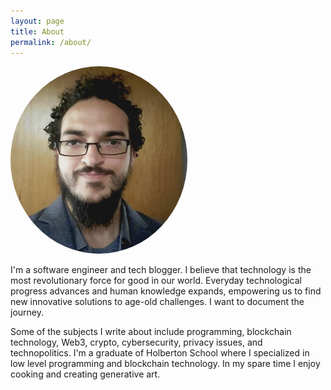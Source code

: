 ```yaml
---
layout: page
title: About
permalink: /about/
---
```


<img src='/assets/profile.jpg' height='300px' style='border-radius:50%;'>

I'm a software engineer and tech blogger. I believe that technology is the most revolutionary force for good in our world. Everyday technological progress advances and human knowledge expands, empowering us to find new innovative solutions to age-old challenges. I want to document the journey. 

Some of the subjects I write about include programming, blockchain technology, Web3, crypto, cybersecurity, privacy issues, and technopolitics. I'm a graduate of Holberton School where I specialized in low level programming and blockchain technology. In my spare time I enjoy cooking and creating generative art.